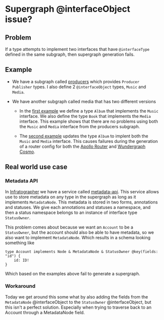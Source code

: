 # Supergraph @interfaceObject issue?

## Problem

If a type attempts to implement two interfaces that have `@interfaceType` defined in the same subgraph, then supergraph
generation fails.

## Example

- We have a subgraph called [producers](graphs/producers.graphql) which provides `Producer` `Publisher` types. I also
  define 2 `@interfaceObject` types, `Music` and `Media`.

- We have another subgraph called media that has two different versions

  - In the [first example](graphs/media.graphql) we define a type `Album` that implements the `Music` interface. We also
    define the type `Book` that implements the `Media` interface. This example shows that there are no problems using
    both the `Music` and `Media` interface from the producers subgraph.

  - The [second example](graphs/media-both.graphql) updates the type `Album` to implent both the `Music` and `Media`
    interface. This causes failures during the generation of a router config for both the
    [Apollo Router](apollo/README.md) and [Wundergraph Cosmo](cosmo/README.md).

## Real world use case

### Metadata API

In [Infratographer](https://github.com/infratographer) we have a service called
[metadata-api](https://github.com/infratographer/metadata-api). This service allows use to store metadata on any type in
the supergraph as long as it implements `MetadataNode`. This metadata is stored in two forms, annotations and statuses.
We give each annotations and statuses a namespace, and then a status namespace belongs to an instance of interface type
`StatusOwner`.

This problem comes about because we want an `Account` to be a `StatusOwner`, but the account should also be able to have
metadata, so we also want to implement `MetadataNode`. Which results in a schema looking something like

```
type Account implements Node & MetadataNode & StatusOwner @key(fields: "id") {
	id: ID!
}
```

Which based on the examples above fail to generate a supergraph.

### Workaround

Today we get around this some what by also adding the fields from the `MetadataNode` @interfaceObject to the
`StatusOwner` @interfaceObject, but this isn't a perfect solution. Especially when trying to traverse back to an Account
through a MetadataNode field.
